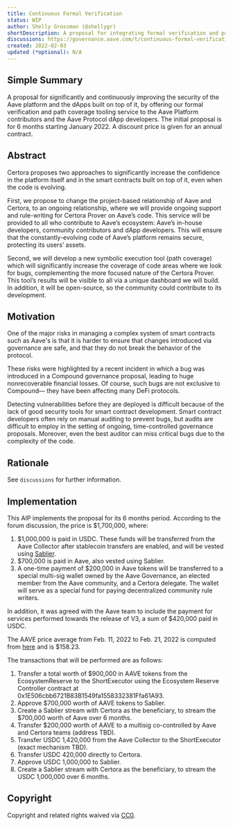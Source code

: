 ```yaml
---
title: Continuous Formal Verification
status: WIP
author: Shelly Grossman (@shellygr)
shortDescription: A proposal for integrating formal verification and path coverage tools for continuous securing of the Aave Protocol. 
discussions: https://governance.aave.com/t/continuous-formal-verification/6308
created: 2022-02-03
updated (*optional): N/A
---
```


## Simple Summary

A proposal for significantly and continuously improving the security of the Aave platform and the dApps built on top of it, by offering our formal verification and path coverage tooling service to the Aave Platform contributors and the Aave Protocol dApp developers. The initial proposal is for 6 months starting January 2022. A discount price is given for an annual contract.

## Abstract

Certora proposes two approaches to significantly increase the confidence in the platform itself and in the smart contracts built on top of it, even when the code is evolving.

First, we propose to change the project-based relationship of Aave and Certora, to an ongoing relationship, where we will provide ongoing support and rule-writing for Certora Prover on Aave’s code. This service will be provided to all who contribute to Aave’s ecosystem: Aave’s in-house developers, community contributors and dApp developers. This will ensure that the constantly-evolving code of Aave’s platform remains secure, protecting its users’ assets.

Second, we will develop a new symbolic execution tool (path coverage) which will significantly increase the coverage of code areas where we look for bugs, complementing the more focused nature of the Certora Prover. This tool’s results will be visible to all via a unique dashboard we will build. In addition, it will be open-source, so the community could contribute to its development.

## Motivation

One of the major risks in managing a complex system of smart contracts such as Aave's is that it is harder to ensure that changes introduced via governance are safe, and that they do not break the behavior of the protocol.

These risks were highlighted by a recent incident in which a bug was introduced in a Compound governance proposal, leading to huge nonrecoverable financial losses. Of course, such bugs are not exclusive to Compound— they have been affecting many DeFi protocols.

Detecting vulnerabilities before they are deployed is difficult because of the lack of good security tools for smart contract development. Smart contract developers often rely on manual auditing to prevent bugs, but audits are difficult to employ in the setting of ongoing, time-controlled governance proposals. Moreover, even the best auditor can miss critical bugs due to the complexity of the code.

## Rationale

See `discussions` for further information.

## Implementation

This AIP implements the proposal for its 6 months period. According to the forum discussion, the price is $1,700,000, where:
1. $1,000,000 is paid in USDC. These funds will be transferred from the Aave Collector after stablecoin transfers are enabled, and will be vested using [Sablier](https://docs.sablier.finance/). 
2. $700,000 is paid in Aave, also vested using Sablier.
3. A one-time payment of $200,000 in Aave tokens will be transferred to a special multi-sig wallet owned by the Aave Governance, an elected member from the Aave community, and a Certora delegate. The wallet will serve as a special fund for paying decentralized community rule writers.

In addition, it was agreed with the Aave team to include the payment for services performed towards the release of V3, a sum of $420,000 paid in USDC.

The AAVE price average from Feb. 11, 2022 to Feb. 21, 2022 is computed from [here](https://www.coingecko.com/en/coins/aave) and is $158.23.

The transactions that will be performed are as follows:
1. Transfer a total worth of $900,000 in AAVE tokens from the EcosystemReserve to the ShortExecutor using the Ecosystem Reserve Controller contract at 0x1E506cbb6721B83B1549fa1558332381Ffa61A93.
2. Approve $700,000 worth of AAVE tokens to Sablier.
3. Create a Sablier stream with Certora as the beneficiary, to stream the $700,000 worth of Aave over 6 months.
4. Transfer $200,000 worth of AAVE to a multisig co-controlled by Aave and Certora teams (address TBD).
5. Transfer USDC 1,420,000 from the Aave Collector to the ShortExecutor (exact mechanism TBD).
6. Transfer USDC 420,000 directly to Certora.
7. Approve USDC 1,000,000 to Sablier.
8. Create a Sablier stream with Certora as the beneficiary, to stream the USDC 1,000,000 over 6 months.

## Copyright

Copyright and related rights waived via [CC0](https://creativecommons.org/publicdomain/zero/1.0/).